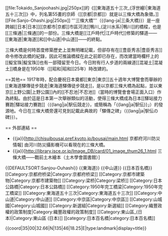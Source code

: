 [[file:Tokaido_Sanjoohashi.jpg|250px]]的《[[東海道五十三次_(浮世繪)|東海道五十三次]]》中，列名第55畫的京師（[[京都|京都]]）就是以三條大橋為象徵。]]
[[File:Sanjo-Ohashi.jpg|250px]]
'''三條大橋'''（{{lang-ja|三条大橋}}）是一座跨越[[日本|日本]][[京都市|京都]]市區河流[[鴨川_(淀川水系)|鴨川]]的橋樑，也是[[三條通|三條通]]的一部份。三條大橋是[[江戶時代|江戶時代]]修築的驛道——[[東海道|東海道]]和[[中山道|中山道]]——的終點。

三條大橋是何時首度修築歷史上並無明確記載，但卻存有在[[豊臣秀吉|豊臣秀吉]]命令修改此橋的紀錄，因此可推論橋樑在此之前即已存在，而改建當時欄杆上的[[擬宝珠|擬宝珠]]也有一部殘留至今日。今日附有行人步道的兩線道[[混凝土|混凝土]]橋身是在1950年（[[昭和|昭和]]25年）時改建的。

==其他==
1917年時，配合慶祝日本奠都[[東京|東京]]五十週年大博覽會而舉辦的[[東海道驛傳徒步競走|東海道驛傳徒步競走]]，是以京都三條大橋為起點，並以東京[[上野公園|上野公園]]內的[[不忍池|不忍池]]（當時的博覽會會場正面入口）作為終點。由於這是日本第一次舉辦類似的活動，使得三條大橋成為日本[[驛站接力賽跑|驛站接力賽跑]]（{{lang|ja|駅伝競走}}，或簡稱為「{{lang|ja|駅伝}}」）的發源地。今日在三條大橋旁還可見到記載此典故的「驛傳之碑」（{{lang|ja|駅伝の碑}}）。

== 外部連結 ==
* {{ja}}[http://chisuibousai.pref.kyoto.jp/bousai/main.html 京都府河川防災情報] 由河川防災攝影機可以看現在的三條大橋。
* {{ja}}[http://library.jsce.or.jp/Image_DB/card/01_image_thum26_1.html 三條大橋——戰前土木繪本（土木學會圖書館）]

{{DEFAULTSORT:Sanjou-Ouhashi}}
{{東海道}}
{{中山道}}
{{日本百名橋}}
[[Category:京都府桥梁|Category:京都府桥梁]]
[[Category:京都市建築物|Category:京都市建築物]]
[[Category:梁桥|Category:梁桥]]
[[Category:日本公路橋|Category:日本公路橋]]
[[Category:1950年完工橋梁|Category:1950年完工橋梁]]
[[Category:東海道五十三次|Category:東海道五十三次]]
[[Category:中山道|Category:中山道]]
[[Category:中京區|Category:中京區]]
[[Category:山城國|Category:山城國]]
[[Category:新選組|Category:新選組]]
[[Category:織豐政權的政策制度|Category:織豐政權的政策制度]]
[[Category:東山區_(日本)|Category:東山區 (日本)]]
[[category:日本百名橋|category:日本百名橋]]

{{coord|35|00|32.66|N|135|46|18.25|E|type:landmark|display=title}}